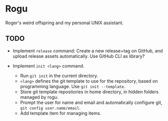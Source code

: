 Rogu
====

Roger's weird offspring and my personal UNIX assistant.


TODO
----

* Implement `release` command:
  Create a new release+tag on GitHub, and upload release
  assets automatically. Use GitHub CLI as library?

* Implement `init <lang>` command.
    * Run `git init` in the current directory.
    * `<lang>` defines the git template to use for the
      repository, based on programming language.
      Use `git init --template`.
    * Store git template repositories in home directory, in
      hidden folders managed by rogu.
    * Prompt the user for name and email and automatically
      configure git, `git config user.name/email`.
    * Add template item for managing items.
